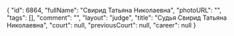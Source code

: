 {
    "id": 6864,
    "fullName": "Свирид Татьяна Николаевна",
    "photoURL": "",
    "tags": [],
    "comment": "",
    "layout": "judge",
    "title": "Судья Свирид Татьяна Николаевна",
    "court": null,
    "previousCourt": null,
    "career": null
}